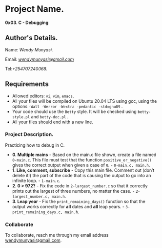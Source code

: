# Project Name.
**0x03. C - Debugging**

## Author's Details.
Name: *Wendy Munyasi.*

Email: *wendymunyasi@gmail.com*

Tel:*+254707240068.*

##  Requirements

*   Allowed editors: `vi`, `vim`, `emacs`.
*   All your files will be compiled on Ubuntu 20.04 LTS using gcc, using the options `-Wall -Werror -Wextra -pedantic -std=gnu89` .
*   Your code should use the `Betty` style. It will be checked using `betty-style.pl` and `betty-doc.pl` .
*   All your files should end with a new line.

### Project Description.
Practicing how to debug in C.

* **0. Multiple mains** - Based on the main.c file shown, create a file named `0-main.c`. This file must test that the function `positive_or_negative()` gives the correct output when given a case of `0`. - `0-main.c, main.h`.
* **1. Like, comment, subscribe** - Copy this main file. Comment out (don’t delete it!) the part of the code that is causing the output to go into an infinite loop. - `1-main.c`.
* **2. 0 > 972?** - Fix the code in `2-largest_number.c` so that it correctly prints out the largest of three numbers, no matter the case. - `2-largest_number.c, main.h`.
* **3. Leap year** - Fix the `print_remaining_days()` function so that the output works correctly for **all** dates and **all** leap years. - `3-print_remaining_days.c, main.h`.

### Collaborate

To collaborate, reach me through my email address wendymunyasi@gmail.com.
